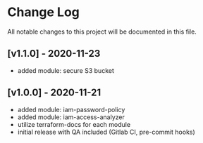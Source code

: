 # Change Log

All notable changes to this project will be documented in this file.

<a name="v1.1.0"></a>
## [v1.1.0] - 2020-11-23

- added module: secure S3 bucket

<a name="v1.0.0"></a>
## [v1.0.0] - 2020-11-21

- added module: iam-password-policy
- added module: iam-access-analyzer
- utilize terraform-docs for each module
- initial release with QA included (Gitlab CI, pre-commit hooks)
